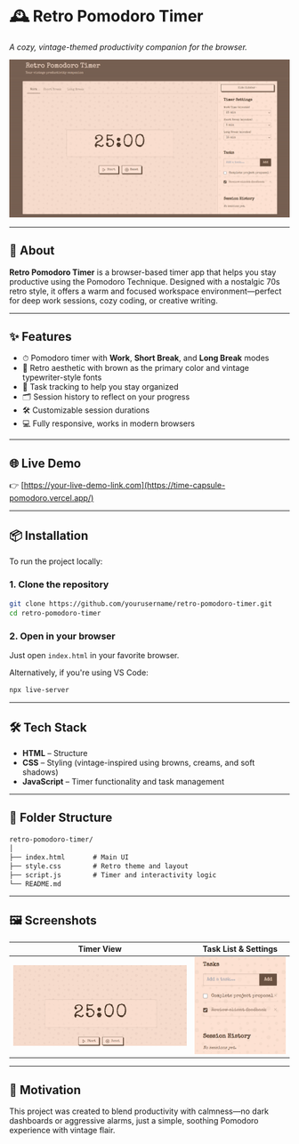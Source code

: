 # 🕰️ Retro Pomodoro Timer

*A cozy, vintage-themed productivity companion for the browser.*

![App Screenshot](./hero-image.png)

---

## 🎯 About

**Retro Pomodoro Timer** is a browser-based timer app that helps you stay productive using the Pomodoro Technique. Designed with a nostalgic 70s retro style, it offers a warm and focused workspace environment—perfect for deep work sessions, cozy coding, or creative writing.

---

## ✨ Features

* ⏱ Pomodoro timer with **Work**, **Short Break**, and **Long Break** modes
* 🎨 Retro aesthetic with brown as the primary color and vintage typewriter-style fonts
* 🧠 Task tracking to help you stay organized
* 🗂 Session history to reflect on your progress
* 🛠 Customizable session durations
* 💻 Fully responsive, works in modern browsers

---

## 🌐 Live Demo

👉 [https://your-live-demo-link.com](https://time-capsule-pomodoro.vercel.app/)

---

## 📦 Installation

To run the project locally:

### 1. Clone the repository

```bash
git clone https://github.com/yourusername/retro-pomodoro-timer.git
cd retro-pomodoro-timer
```

### 2. Open in your browser

Just open `index.html` in your favorite browser.

Alternatively, if you're using VS Code:

```bash
npx live-server
```

---

## 🛠 Tech Stack

* **HTML** – Structure
* **CSS** – Styling (vintage-inspired using browns, creams, and soft shadows)
* **JavaScript** – Timer functionality and task management

---

## 📁 Folder Structure

```
retro-pomodoro-timer/
│
├── index.html       # Main UI
├── style.css        # Retro theme and layout
├── script.js        # Timer and interactivity logic
└── README.md
```

---

## 🖼 Screenshots

| Timer View                          | Task List & Settings                |
| ----------------------------------- | ----------------------------------- |
| ![Timer](./timer-view.png) | ![Tasks](./task-list.png) |

---

## 🧠 Motivation

This project was created to blend productivity with calmness—no dark dashboards or aggressive alarms, just a simple, soothing Pomodoro experience with vintage flair.
